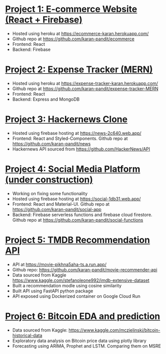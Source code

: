# [Project 1: E-commerce Website (React + Firebase)](https://ecommerce-karan.herokuapp.com/)
* Hosted using heroku at <https://ecommerce-karan.herokuapp.com/>
* Github repo at <https://github.com/karan-pandit/ecommerce>
* Frontend: React 
* Backend: Firebase

# [Project 2: Expense Tracker (MERN)](https://expense-tracker-karan.herokuapp.com/)
* Hosted using heroku at <https://expense-tracker-karan.herokuapp.com/>
* Github repo at <https://github.com/karan-pandit/expense-tracker-MERN>
* Frontend: React 
* Backend: Express and MongoDB

# [Project 3: Hackernews Clone](https://news-2c640.web.app/)
* Hosted using firebase hosting at <https://news-2c640.web.app/>
* Frontend: React and Styled-Components. Github repo at <https://github.com/karan-pandit/news>
* Hackernews API sourced from <https://github.com/HackerNews/API>

# [Project 4: Social Media Platform (under construction)](https://social-1db31.web.app/)
* Working on fixing some functionality
* Hosted using firebase hosting at <https://social-1db31.web.app/>
* Frontend: React and Material-UI. Github repo at <https://github.com/karan-pandit/social-app>
* Backend: Firebase serverless functions and firebase cloud firestore. Github repo at <https://github.com/karan-pandit/social-functions>

# [Project 5: TMDB Recommendation API](https://movie-pikhna5aha-ts.a.run.app/)
* API at <https://movie-pikhna5aha-ts.a.run.app/>
* Github repo: <https://github.com/karan-pandit/movie-recommender-api>
* Data sourced from Kaggle <https://www.kaggle.com/stefanoleone992/imdb-extensive-dataset>
* Built a recommendation modle using cosine similarity
* Built API using FastAPI python package
* API exposed using Dockerized container on Google Cloud Run

# [Project 6: Bitcoin EDA and prediction](https://colab.research.google.com/drive/1XONT_ArSVU1bDKGaEeZ-Zs_GGmYHbtMB?usp=sharing "Project 1")
* Data sourced from Kaggle: <https://www.kaggle.com/mczielinski/bitcoin-historical-data>
* Exploratory data analysis on Bitcoin price data using plotly library
* Forecasting using ARIMA, Prophet and LSTM. Comparing them on MSRE
 

